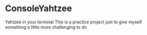 # ConsoleYahtzee
Yahtzee in your terminal
This is a practice project just to give myself something a little more challenging to do

